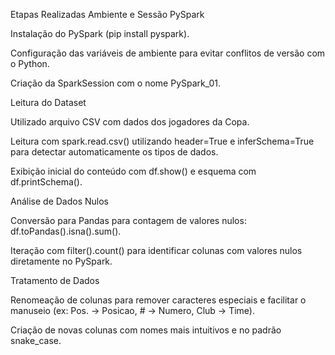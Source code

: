 
Etapas Realizadas
Ambiente e Sessão PySpark

Instalação do PySpark (pip install pyspark).

Configuração das variáveis de ambiente para evitar conflitos de versão com o Python.

Criação da SparkSession com o nome PySpark_01.

Leitura do Dataset

Utilizado arquivo CSV com dados dos jogadores da Copa.

Leitura com spark.read.csv() utilizando header=True e inferSchema=True para detectar automaticamente os tipos de dados.

Exibição inicial do conteúdo com df.show() e esquema com df.printSchema().

Análise de Dados Nulos

Conversão para Pandas para contagem de valores nulos: df.toPandas().isna().sum().

Iteração com filter().count() para identificar colunas com valores nulos diretamente no PySpark.

Tratamento de Dados

Renomeação de colunas para remover caracteres especiais e facilitar o manuseio (ex: Pos. → Posicao, # → Numero, Club → Time).

Criação de novas colunas com nomes mais intuitivos e no padrão snake_case.
